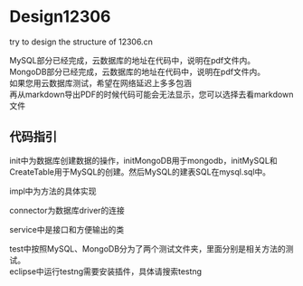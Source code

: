 # Design12306
try to design the structure of 12306.cn

MySQL部分已经完成，云数据库的地址在代码中，说明在pdf文件内。</br>
MongoDB部分已经完成，云数据库的地址在代码中，说明在pdf文件内。</br>
如果您用云数据库测试，希望在网络延迟上多多包涵</br>
再从markdown导出PDF的时候代码可能会无法显示，您可以选择去看markdown文件</br>

## 代码指引

init中为数据库创建数据的操作，initMongoDB用于mongodb，initMySQL和CreateTable用于MySQL的创建。然后MySQL的建表SQL在mysql.sql中。

impl中为方法的具体实现

connector为数据库driver的连接

service中是接口和方便输出的类

test中按照MySQL、MongoDB分为了两个测试文件夹，里面分别是相关方法的测试。
</br>eclipse中运行testng需要安装插件，具体请搜索testng
